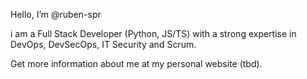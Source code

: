 Hello, I’m @ruben-spr

i am a Full Stack Developer (Python, JS/TS) with a strong expertise in DevOps, DevSecOps, IT Security and Scrum.

Get more information about me at my personal website (tbd).
